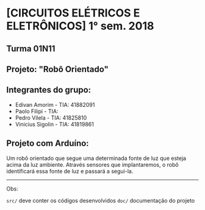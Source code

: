 # [CIRCUITOS ELÉTRICOS E ELETRÔNICOS] 1° sem. 2018

## Turma 01N11
## Projeto: "Robô Orientado"
## Integrantes do grupo:

* Edivan Amorim - TIA: 41882091
* Paolo Filipi - TIA: 
* Pedro Vilela - TIA: 41825810
* Vinicius Sigolin - TIA: 41819861

## Projeto com Arduíno:

Um robô orientado que segue uma determinada fonte de luz que esteja acima da luz ambiente. Através sensores que implantaremos, o robô identificará essa fonte de luz e passará a segui-la.

_______________________________________
Obs:

`src/` deve conter os códigos desenvolvidos
`doc/` documentação do projeto
